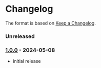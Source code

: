 # Changelog

The format is based on [Keep a Changelog](https://keepachangelog.com/).

### Unreleased

### [1.0.0] - 2024-05-08

- initial release

[1.0.0]: https://github.com/haraka/haraka-plugin-template/releases/tag/v1.0.0
